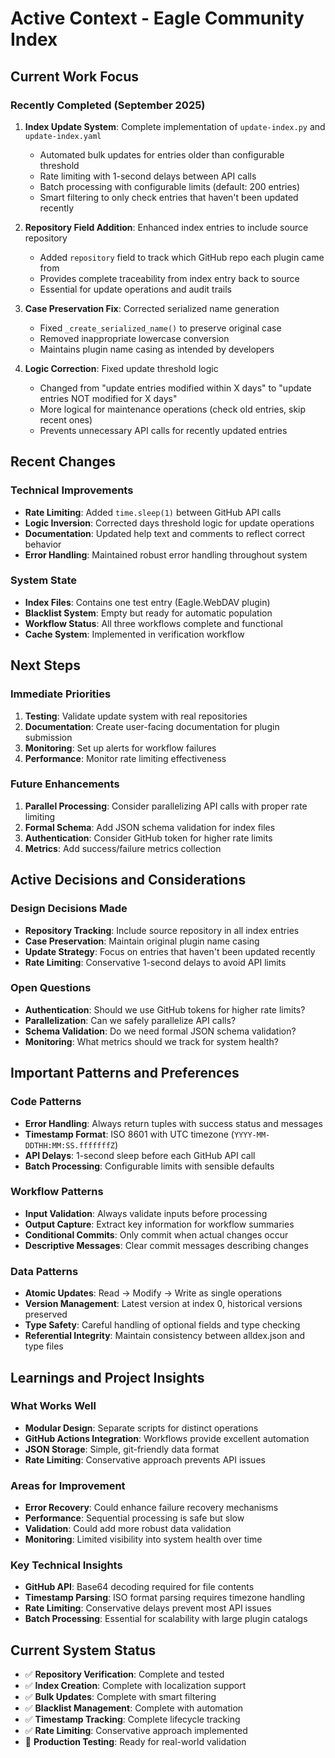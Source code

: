 # Active Context - Eagle Community Index

## Current Work Focus

### Recently Completed (September 2025)
1. **Index Update System**: Complete implementation of `update-index.py` and `update-index.yaml`
   - Automated bulk updates for entries older than configurable threshold
   - Rate limiting with 1-second delays between API calls
   - Batch processing with configurable limits (default: 200 entries)
   - Smart filtering to only check entries that haven't been updated recently

2. **Repository Field Addition**: Enhanced index entries to include source repository
   - Added `repository` field to track which GitHub repo each plugin came from
   - Provides complete traceability from index entry back to source
   - Essential for update operations and audit trails

3. **Case Preservation Fix**: Corrected serialized name generation
   - Fixed `_create_serialized_name()` to preserve original case
   - Removed inappropriate lowercase conversion
   - Maintains plugin name casing as intended by developers

4. **Logic Correction**: Fixed update threshold logic
   - Changed from "update entries modified within X days" to "update entries NOT modified for X days"
   - More logical for maintenance operations (check old entries, skip recent ones)
   - Prevents unnecessary API calls for recently updated entries

## Recent Changes

### Technical Improvements
- **Rate Limiting**: Added `time.sleep(1)` between GitHub API calls
- **Logic Inversion**: Corrected days threshold logic for update operations
- **Documentation**: Updated help text and comments to reflect correct behavior
- **Error Handling**: Maintained robust error handling throughout system

### System State
- **Index Files**: Contains one test entry (Eagle.WebDAV plugin)
- **Blacklist System**: Empty but ready for automatic population
- **Workflow Status**: All three workflows complete and functional
- **Cache System**: Implemented in verification workflow

## Next Steps

### Immediate Priorities
1. **Testing**: Validate update system with real repositories
2. **Documentation**: Create user-facing documentation for plugin submission
3. **Monitoring**: Set up alerts for workflow failures
4. **Performance**: Monitor rate limiting effectiveness

### Future Enhancements
1. **Parallel Processing**: Consider parallelizing API calls with proper rate limiting
2. **Formal Schema**: Add JSON schema validation for index files
3. **Authentication**: Consider GitHub token for higher rate limits
4. **Metrics**: Add success/failure metrics collection

## Active Decisions and Considerations

### Design Decisions Made
- **Repository Tracking**: Include source repository in all index entries
- **Case Preservation**: Maintain original plugin name casing
- **Update Strategy**: Focus on entries that haven't been updated recently
- **Rate Limiting**: Conservative 1-second delays to avoid API limits

### Open Questions
- **Authentication**: Should we use GitHub tokens for higher rate limits?
- **Parallelization**: Can we safely parallelize API calls?
- **Schema Validation**: Do we need formal JSON schema validation?
- **Monitoring**: What metrics should we track for system health?

## Important Patterns and Preferences

### Code Patterns
- **Error Handling**: Always return tuples with success status and messages
- **Timestamp Format**: ISO 8601 with UTC timezone (`YYYY-MM-DDTHH:MM:SS.fffffffZ`)
- **API Delays**: 1-second sleep before each GitHub API call
- **Batch Processing**: Configurable limits with sensible defaults

### Workflow Patterns
- **Input Validation**: Always validate inputs before processing
- **Output Capture**: Extract key information for workflow summaries
- **Conditional Commits**: Only commit when actual changes occur
- **Descriptive Messages**: Clear commit messages describing changes

### Data Patterns
- **Atomic Updates**: Read → Modify → Write as single operations
- **Version Management**: Latest version at index 0, historical versions preserved
- **Type Safety**: Careful handling of optional fields and type checking
- **Referential Integrity**: Maintain consistency between alldex.json and type files

## Learnings and Project Insights

### What Works Well
- **Modular Design**: Separate scripts for distinct operations
- **GitHub Actions Integration**: Workflows provide excellent automation
- **JSON Storage**: Simple, git-friendly data format
- **Rate Limiting**: Conservative approach prevents API issues

### Areas for Improvement
- **Error Recovery**: Could enhance failure recovery mechanisms
- **Performance**: Sequential processing is safe but slow
- **Validation**: Could add more robust data validation
- **Monitoring**: Limited visibility into system health over time

### Key Technical Insights
- **GitHub API**: Base64 decoding required for file contents
- **Timestamp Parsing**: ISO format parsing requires timezone handling
- **Rate Limiting**: Conservative delays prevent most API issues
- **Batch Processing**: Essential for scalability with large plugin catalogs

## Current System Status
- ✅ **Repository Verification**: Complete and tested
- ✅ **Index Creation**: Complete with localization support
- ✅ **Bulk Updates**: Complete with smart filtering
- ✅ **Blacklist Management**: Complete with automation
- ✅ **Timestamp Tracking**: Complete lifecycle tracking
- ✅ **Rate Limiting**: Conservative approach implemented
- 🔄 **Production Testing**: Ready for real-world validation